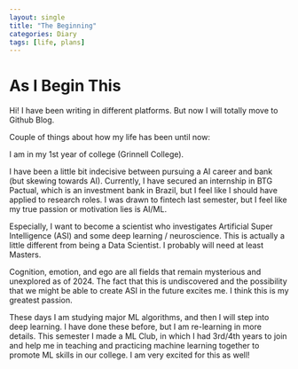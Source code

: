 ```yaml
---
layout: single
title: "The Beginning"
categories: Diary
tags: [life, plans]
---
```


# As I Begin This

Hi! I have been writing in different platforms.
But now I will totally move to Github Blog.  

Couple of things about how my life has been until now:  

I am in my 1st year of college (Grinnell College).  

I have been a little bit indecisive between pursuing a AI career and bank (but skewing towards AI).
Currently, I have secured an internship in BTG Pactual, which is an investment bank in Brazil, but I feel like I should have applied to research roles. I was drawn to fintech last semester, but I feel like my true passion or motivation lies is AI/ML.  

Especially, I want to become a scientist who investigates Artificial Super Intelligence (ASI) and some deep learning / neuroscience. This is actually a little different from being a Data Scientist. I probably will need at least Masters.  

Cognition, emotion, and ego are all fields that remain mysterious and unexplored as of 2024. The fact that this is undiscovered and the possibility that we might be able to create ASI in the future excites me. I think this is my greatest passion.  

These days I am studying major ML algorithms, and then I will step into deep learning. I have done these before, but I am re-learning in more details. This semester I made a ML Club, in which I had 3rd/4th years to join and help me in teaching and practicing machine learning together to promote ML skills in our college. I am very excited for this as well!  
